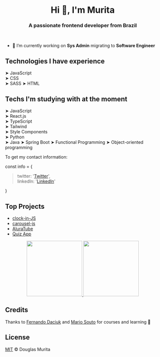 <h1 align="center">Hi 👋, I'm Murita</h1>
<h3 align="center">A passionate frontend developer from Brazil</h3>
</br>

- 🔭 I’m currently working on **Sys Admin** migrating to **Software Engineer**

## Technologies I have experience
➤ JavaScript  
➤ CSS   
➤ SASS 
➤ HTML 

## Techs I'm studying with at the moment
 
➤ JavaScript  
➤ React.js  
➤ TypeScript  
➤ Tailwind  
➤ Style Components  
➤ Python  
➤ Java
➤ Spring Boot
➤ Functional Programming
➤ Object-oriented programming


To get my contact information: 


const info = {<br/>
> twitter: '[Twitter](https://twitter.com/muritadb)',<br/>
> linkedIn: '[LinkedIn](https://www.linkedin.com/in/douglas-barbosaa/)'<br/>

}
## Top Projects 
<ul>
 <li><a href="https://muritadb.github.io/clock-in-JS/">clock-in-JS</a></li>
 <li><a href="https://muritadb.github.io/carousel-js/">carousel-js</a></li>
 <li><a href="https://aluratube-is8d-git-main-douglasmurit.vercel.app/">AluraTube</a></li>
 <li><a href="https://quiz-murita.netlify.app/">Quiz App</a></li>
</ul>

<p align="center">
<a href="https://github.com/muritadb">
  <img height="180em" src="https://github-readme-stats-eight-theta.vercel.app/api?username=muritadb&show_icons=true&theme=algolia&include_all_commits=true&count_private=true"/>
  <img height="180em" src="https://github-readme-stats-eight-theta.vercel.app/api/top-langs/?username=muritadb&layout=compact&langs_count=8&theme=algolia"/>
</a>
</p>

## Credits

Thanks to [Fernando Daciuk](https://gist.github.com/fdaciuk) and [Mario Souto](https://github.com/omariosouto) for courses and learning 🚀
## License

[MIT](https://github.com/muritadb/muritadb/blob/main/MIT-LICENSE.md) &copy; Douglas Murita
